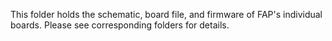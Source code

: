 This folder holds the schematic, board file, and firmware of FAP's individual boards. Please see corresponding folders for details.